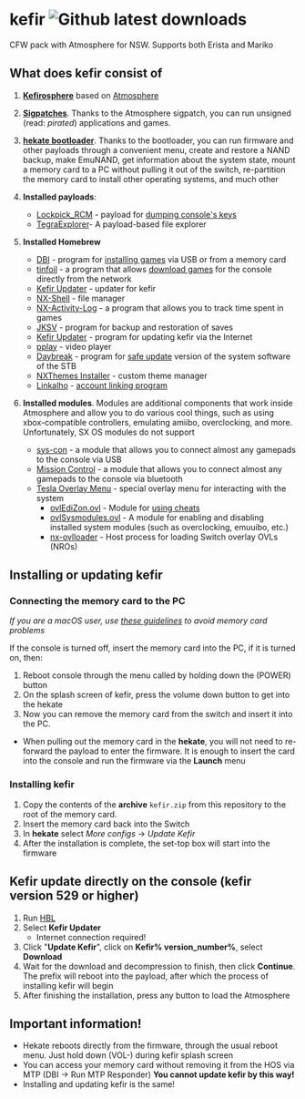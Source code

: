 # kefir ![Github latest downloads](https://img.shields.io/github/downloads/rashevskyv/kefir/total.svg)

CFW pack with Atmosphere for NSW. Supports both Erista and Mariko

## What does kefir consist of

1. **[Kefirosphere](https://github.com/rashevskyv/Kefirosphere)** based on [Atmosphere](https://github.com/Atmosphere-NX/Atmosphere)
2. **[Sigpatches](https://github.com/ITotalJustice/patches/releases)**. Thanks to the Atmosphere sigpatch, you can run unsigned (read: *pirated*) applications and games. 
3. **[hekate bootloader](https://github.com/CTCaer/hekate/releases/latest)**. Thanks to the bootloader, you can run firmware and other payloads through a convenient menu, create and restore a NAND backup, make EmuNAND, get information about the system state, mount a memory card to a PC without pulling it out of the switch, re-partition the memory card to install other operating systems, and much other
4. **Installed payloads**:
     * [Lockpick_RCM](https://github.com/rashevskyv/Lockpick_RCM) - payload for [dumping console's keys](http://switch.customfw.xyz/backup-nand#часть-iii---дампим-ключи)
     * [TegraExplorer](https://github.com/rashevskyv/TegraExplorer/)- A payload-based file explorer 
     
5. **Installed Homebrew**
     * [DBI](https://github.com/rashevskyv/dbi) - program for [installing games](http://switch.customfw.xyz/games) via USB or from a memory card
     * [tinfoil](http://tinfoil.io) - a program that allows [download games](http://switch.customfw.xyz/tinfoil) for the console directly from the network
     * [Kefir Updater](https://github.com/rashevskyv/kefir-updater) - updater for kefir 
     * [NX-Shell](https://github.com/joel16/NX-Shell/releases/latest) - file manager
     * [NX-Activity-Log](https://github.com/tallbl0nde/NX-Activity-Log/releases/latest) - a program that allows you to track time spent in games
     * [JKSV](https://github.com/J-D-K/JKSV/releases) - program for backup and restoration of saves
     * [Kefir Updater](https://github.com/rashevskyv/kefir-updater/releases) - program for updating kefir via the Internet
     * [pplay](https://github.com/Cpasjuste/pplay/releases/latest) - video player 
     * [Daybreak](https://github.com/Atmosphere-NX/Atmosphere/tree/0.14.1/troposphere/daybreak) - program for [safe update](http://switch.customfw.xyz/update-to-latest) version of the system software of the STB
     * [NXThemes Installer](https://github.com/exelix11/SwitchThemeInjector/releases/latest) - custom theme manager
     * [Linkalho](https://github.com/rdmrocha/linkalho) - [account linking program](http://switch.customfw.xyz/link-account)
6. **Installed modules**. Modules are additional components that work inside Atmosphere and allow you to do various cool things, such as using xbox-compatible controllers, emulating amiibo, overclocking, and more. Unfortunately, SX OS modules do not support
     * [sys-con](https://github.com/cathery/sys-con/releases/latest) - a module that allows you to connect almost any gamepads to the console via USB
     * [Mission Control](https://github.com/ndeadly/MissionControl) - a module that allows you to connect almost any gamepads to the console via bluetooth
     * [Tesla Overlay Menu](https://github.com/WerWolv/Tesla-Menu/releases) - special overlay menu for interacting with the system
          - [ovlEdiZon.ovl](https://github.com/proferabg/EdiZon-Overlay/releases) - Module for [using cheats](http://switch.customfw.xyz/cheats)
          - [ovlSysmodules.ovl](https://github.com/WerWolv/ovl-sysmodules/releases) - A module for enabling and disabling installed system modules (such as overclocking, emuuibo, etc.)
          - [nx-ovlloader](https://github.com/WerWolv/nx-ovlloader/releases/) - Host process for loading Switch overlay OVLs (NROs)

## Installing or updating kefir

### Connecting the memory card to the PC

*If you are a macOS user, use [these guidelines](sd-macos) to avoid memory card problems*

If the console is turned off, insert the memory card into the PC, if it is turned on, then:

1. Reboot console through the menu called by holding down the (POWER) button
2. On the splash screen of kefir, press the volume down button to get into the hekate
3. Now you can remove the memory card from the switch and insert it into the PC.

* When pulling out the memory card in the **hekate**, you will not need to re-forward the payload to enter the firmware. It is enough to insert the card into the console and run the firmware via the **Launch** menu

### Installing kefir

1. Copy the contents of the **archive** `kefir.zip` from this repository to the root of the memory card.
2. Insert the memory card back into the Switch
3. In **hekate** select *More configs* -> *Update Kefir*
4. After the installation is complete, the set-top box will start into the firmware

## Kefir update directly on the console (kefir version 529 or higher)

1. Run [HBL](hbl) 
2. Select **Kefir Updater**
   * Internet connection required!
3. Click "**Update Kefir**", click on **Kefir% version_number%**, select **Download**
4. Wait for the download and decompression to finish, then click **Continue**. The prefix will reboot into the payload, after which the process of installing kefir will begin
5. After finishing the installation, press any button to load the Atmosphere

## **Important information!**

  * Hekate reboots directly from the firmware, through the usual reboot menu. Just hold down (VOL-) during kefir splash screen
  * You can access your memory card without removing it from the HOS via MTP (DBI -> Run MTP Responder) **You cannot update kefir by this way!**
  * Installing and updating kefir is the same!
